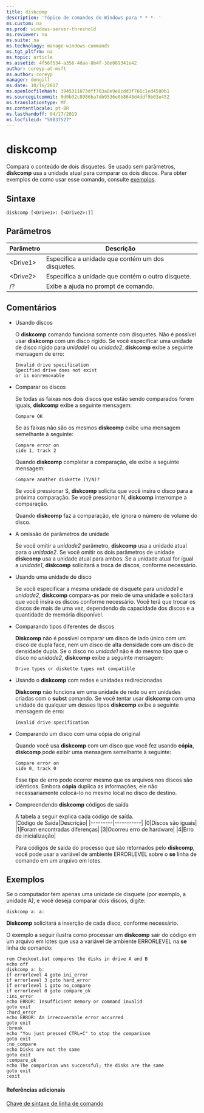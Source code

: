 ```yaml
---
title: diskcomp
description: 'Tópico de comandos do Windows para * * *- '
ms.custom: na
ms.prod: windows-server-threshold
ms.reviewer: na
ms.suite: na
ms.technology: manage-windows-commands
ms.tgt_pltfrm: na
ms.topic: article
ms.assetid: 4f56f534-a356-4daa-8b4f-38e089341e42
author: coreyp-at-msft
ms.author: coreyp
manager: dongill
ms.date: 10/16/2017
ms.openlocfilehash: 3945311873dff763a8e9e8cdd3f766c1ed4580b1
ms.sourcegitcommit: 0d0b32c8986ba7db9536e0b8648d4ddf9b03e452
ms.translationtype: MT
ms.contentlocale: pt-BR
ms.lasthandoff: 04/17/2019
ms.locfileid: "59837527"
---
```

# <a name="diskcomp"></a>diskcomp



Compara o conteúdo de dois disquetes. Se usado sem parâmetros, **diskcomp** usa a unidade atual para comparar os dois discos. Para obter exemplos de como usar esse comando, consulte [exemplos](#BKMK_examples).

## <a name="syntax"></a>Sintaxe

```
diskcomp [<Drive1>: [<Drive2>:]]
```

## <a name="parameters"></a>Parâmetros

|Parâmetro|Descrição|
|---------|-----------|
|\<Drive1>|Especifica a unidade que contém um dos disquetes.|
|\<Drive2>|Especifica a unidade que contém o outro disquete.|
|/?|Exibe a ajuda no prompt de comando.|

## <a name="remarks"></a>Comentários

-   Usando discos

    O **diskcomp** comando funciona somente com disquetes. Não é possível usar **diskcomp** com um disco rígido. Se você especificar uma unidade de disco rígido para *unidade1* ou *unidade2*, **diskcomp** exibe a seguinte mensagem de erro:  
    ```
    Invalid drive specification
    Specified drive does not exist
    or is nonremovable
    ```  
-   Comparar os discos

    Se todas as faixas nos dois discos que estão sendo comparados forem iguais, **diskcomp** exibe a seguinte mensagem:  
    ```
    Compare OK
    ```  
    Se as faixas não são os mesmos **diskcomp** exibe uma mensagem semelhante à seguinte:  
    ```
    Compare error on
    side 1, track 2
    ```  
    Quando **diskcomp** completar a comparação, ele exibe a seguinte mensagem:  
    ```
    Compare another diskette (Y/N)?
    ```  
    Se você pressionar S, **diskcomp** solicita que você insira o disco para a próxima comparação. Se você pressionar N, **diskcomp** interrompe a comparação.

    Quando **diskcomp** faz a comparação, ele ignora o número de volume do disco.
-   A omissão de parâmetros de unidade

    Se você omitir a *unidade2* parâmetro, **diskcomp** usa a unidade atual para o *unidade2*. Se você omitir os dois parâmetros de unidade **diskcomp** usa a unidade atual para ambos. Se a unidade atual for igual a *unidade1*, **diskcomp** solicitará a troca de discos, conforme necessário.
-   Usando uma unidade de disco

    Se você especificar a mesma unidade de disquete para *unidade1* e *unidade2*, **diskcomp** compara-as por meio de uma unidade e solicitará que você insira os discos conforme necessário. Você terá que trocar os discos de mais de uma vez, dependendo da capacidade dos discos e a quantidade de memória disponível.
-   Comparando tipos diferentes de discos

    **Diskcomp** não é possível comparar um disco de lado único com um disco de dupla face, nem um disco de alta densidade com um disco de densidade dupla. Se o disco no *unidade1* não é do mesmo tipo que o disco no *unidade2*, **diskcomp** exibe a seguinte mensagem:  
    ```
    Drive types or diskette types not compatible
    ```  
-   Usando o **diskcomp** com redes e unidades redirecionadas

    **Diskcomp** não funciona em uma unidade de rede ou em unidades criadas com o **subst** comando. Se você tentar usar **diskcomp** com uma unidade de qualquer um desses tipos **diskcomp** exibe a seguinte mensagem de erro:  
    ```
    Invalid drive specification
    ```  
-   Comparando um disco com uma cópia do original

    Quando você usa **diskcomp** com um disco que você fez usando **cópia**, **diskcomp** pode exibir uma mensagem semelhante à seguinte:  
    ```
    Compare error on 
    side 0, track 0
    ```  
    Esse tipo de erro pode ocorrer mesmo que os arquivos nos discos são idênticos. Embora **cópia** duplica as informações, ele não necessariamente colocá-lo no mesmo local no disco de destino.
-   Compreendendo **diskcomp** códigos de saída

    A tabela a seguir explica cada código de saída.  
    |Código de Saída|Descrição|
    |---------|-----------|
    |0|Discos são iguais|
    |1|Foram encontradas diferenças|
    |3|Ocorreu erro de hardware|
    |4|Erro de inicialização|

    Para códigos de saída do processo que são retornados pelo **diskcomp**, você pode usar a variável de ambiente ERRORLEVEL sobre o **se** linha de comando em um arquivo em lotes.

## <a name="BKMK_examples"></a>Exemplos

Se o computador tem apenas uma unidade de disquete (por exemplo, a unidade A), e você deseja comparar dois discos, digite:
```
diskcomp a: a:
```
**Diskcomp** solicitará a inserção de cada disco, conforme necessário.

O exemplo a seguir ilustra como processar um **diskcomp** sair do código em um arquivo em lotes que usa a variável de ambiente ERRORLEVEL na **se** linha de comando:
```
rem Checkout.bat compares the disks in drive A and B 
echo off 
diskcomp a: b: 
if errorlevel 4 goto ini_error 
if errorlevel 3 goto hard_error 
if errorlevel 1 goto no_compare
if errorlevel 0 goto compare_ok 
:ini_error 
echo ERROR: Insufficient memory or command invalid 
goto exit 
:hard_error 
echo ERROR: An irrecoverable error occurred 
goto exit 
:break 
echo "You just pressed CTRL+C" to stop the comparison 
goto exit 
:no_compare 
echo Disks are not the same 
goto exit 
:compare_ok 
echo The comparison was successful; the disks are the same 
goto exit 
:exit
```

#### <a name="additional-references"></a>Referências adicionais

[Chave de sintaxe de linha de comando](command-line-syntax-key.md)
